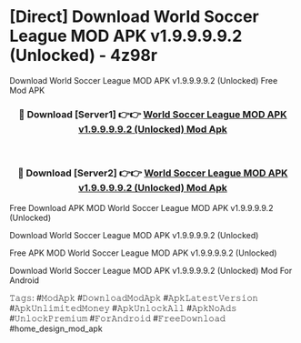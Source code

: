 # [Direct] Download World Soccer League MOD APK v1.9.9.9.9.2 (Unlocked) - 4z98r
Download World Soccer League MOD APK v1.9.9.9.9.2 (Unlocked) Free Mod APK

<div align="center">
<h3>🔴 Download [Server1] 👉👉 <a href="https://apk-comot.site?title=World_Soccer_League_MOD_APK_v1.9.9.9.9.2_(Unlocked)">World Soccer League MOD APK v1.9.9.9.9.2 (Unlocked) Mod Apk</a></h3><br>

<h3>🔴 Download [Server2] 👉👉 <a href="https://apk-comot.site?title=World_Soccer_League_MOD_APK_v1.9.9.9.9.2_(Unlocked)">World Soccer League MOD APK v1.9.9.9.9.2 (Unlocked) Mod Apk</a></h3>
</div>


Free Download APK MOD World Soccer League MOD APK v1.9.9.9.9.2 (Unlocked)

Download World Soccer League MOD APK v1.9.9.9.9.2 (Unlocked) 

Free APK MOD World Soccer League MOD APK v1.9.9.9.9.2 (Unlocked) 

Download World Soccer League MOD APK v1.9.9.9.9.2 (Unlocked) Mod For Android

𝚃𝚊𝚐𝚜: #𝙼𝚘𝚍𝙰𝚙𝚔 #𝙳𝚘𝚠𝚗𝚕𝚘𝚊𝚍𝙼𝚘𝚍𝙰𝚙𝚔 #𝙰𝚙𝚔𝙻𝚊𝚝𝚎𝚜𝚝𝚅𝚎𝚛𝚜𝚒𝚘𝚗 #𝙰𝚙𝚔𝚄𝚗𝚕𝚒𝚖𝚒𝚝𝚎𝚍𝙼𝚘𝚗𝚎𝚢 #𝙰𝚙𝚔𝚄𝚗𝚕𝚘𝚌𝚔𝙰𝚕𝚕 #𝙰𝚙𝚔𝙽𝚘𝙰𝚍𝚜 #𝚄𝚗𝚕𝚘𝚌𝚔𝙿𝚛𝚎𝚖𝚒𝚞𝚖 #𝙵𝚘𝚛𝙰𝚗𝚍𝚛𝚘𝚒𝚍 #𝙵𝚛𝚎𝚎𝙳𝚘𝚠𝚗𝚕𝚘𝚊𝚍 #home_design_mod_apk